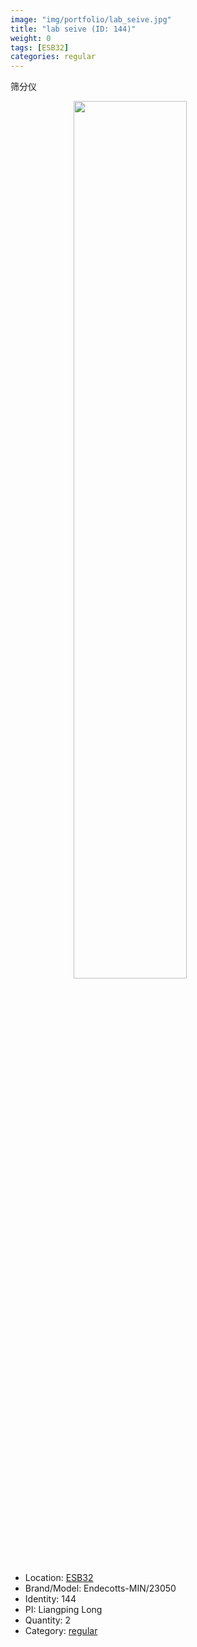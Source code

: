 ```yaml
---
image: "img/portfolio/lab_seive.jpg"
title: "lab seive (ID: 144)"
weight: 0
tags: [ESB32]
categories: regular
---
```


筛分仪

<!--more-->

<img src="../../img/portfolio/lab_seive.jpg" width="60%" style="display: block; margin: auto;">

- Location: [ESB32](../../tags/esb32)
- Brand/Model: Endecotts-MIN/23050
- Identity: 144
- PI: Liangping Long
- Quantity: 2
- Category: [regular](../../categories/regular)






